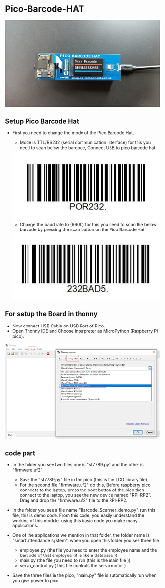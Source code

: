 # Pico-Barcode-HAT

<img src= https://github.com/sbcshop/Pico-Barcode-HAT/blob/main/images/img1.jpg />

## Setup Pico Barcode Hat
* First you need to change the mode of the Pico Barcode Hat.   
  * Mode is TTL/RS232 (serial communication interface) for this you need to scan below the barcode, Connect USB to pico barcode hat.

  <img src= https://github.com/sbcshop/Pico-Barcode-HAT/blob/main/images/TTL_RS232.JPG />
  
  *  Change the baud rate to (9600) for this you need to scan the below barcode by pressing the scan button on the Pico Barcode Hat
  
  <img src= https://github.com/sbcshop/Pico-Barcode-HAT/blob/main/images/img_baud_rate_9600.JPG />
  
## For setup the Board in thonny </b>
   * Now connect USB Cable on USB Port of Pico.
   * Open Thonny IDE and Choose interpreter as MicroPython (Raspberry Pi pico).

<img src="https://github.com/sbcshop/Raspberry-Pi-Pico-RFID-Expansion/blob/main/images/thonny-interpreter.PNG" />
  
   
## code part
   * In the folder you see two files one is "st7789.py" and the other is "firmware.uf2"
      * Save the "st7789.py" file in the pico (this is the LCD library file)
      * For the second file "firmware.uf2" do this, Before raspberry pico connects to the laptop, press the boot button of the pico then connect to the laptop, you see the new device named "RPI-RP2". Drag and drop the "firmware.uf2" file to the RPI-RP2.
     
   * In the folder you see a file name "Barcode_Scanner_demo.py", run this file, this is demo code. From this code, you easily understand the working of this module. using this basic code you make many applications.
   
   * One of the applications we mention in that folder, the folder name is "smart attendance system". when you open this folder you see three file
     * employee.py (the file you need to enter the employee name and the barcode of that employee (it is like a database ))
     * main.py (the file you need to run (this is the main file ))
     * servo_control.py ( this file controls the servo motor )
     
   * Save the three files in the pico, "main.py" file is automatically run when you give power to pico
